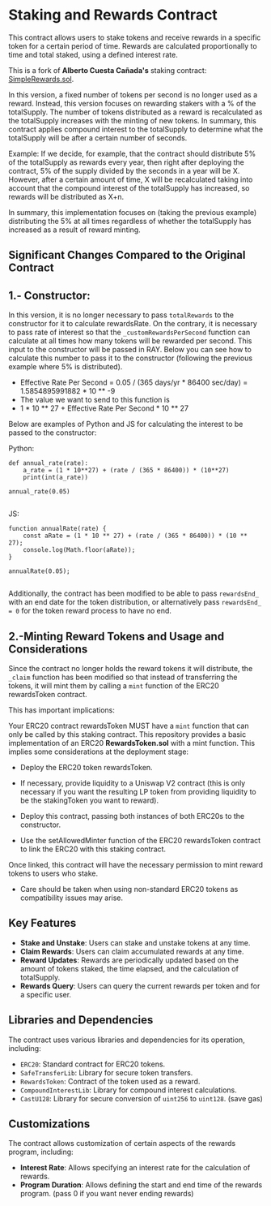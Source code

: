 # Staking and Rewards Contract

This contract allows users to stake tokens and receive rewards in a specific token for a certain period of time. Rewards are calculated proportionally to time and total staked, using a defined interest rate.

This is a fork of __Alberto Cuesta Cañada's__ staking contract: [SimpleRewards.sol](https://github.com/alcueca/staking/blob/main/src/SimpleRewards.sol).

In this version, a fixed number of tokens per second is no longer used as a reward. Instead, this version focuses on rewarding stakers with a % of the totalSupply. The number of tokens distributed as a reward is recalculated as the totalSupply increases with the minting of new tokens. In summary, this contract applies compound interest to the totalSupply to determine what the totalSupply will be after a certain number of seconds.

Example:
If we decide, for example, that the contract should distribute 5% of the totalSupply as rewards every year, then right after deploying the contract, 5% of the supply divided by the seconds in a year will be X. However, after a certain amount of time, X will be recalculated taking into account that the compound interest of the totalSupply has increased, so rewards will be distributed as X+n.

In summary, this implementation focuses on (taking the previous example) distributing the 5% at all times regardless of whether the totalSupply has increased as a result of reward minting.

## Significant Changes Compared to the Original Contract

## 1.- Constructor:

In this version, it is no longer necessary to pass `totalRewards` to the constructor for it to calculate rewardsRate. On the contrary, it is necessary to pass rate of interest so that the `_customRewardsPerSecond` function can calculate at all times how many tokens will be rewarded per second.
This input to the constructor will be passed in RAY. Below you can see how to calculate this number to pass it to the constructor (following the previous example where 5% is distributed).

* Effective Rate Per Second = 0.05 / (365 days/yr * 86400 sec/day) = 1.5854895991882 * 10 ** -9
* The value we want to send to this function is 
* 1 * 10 ** 27 + Effective Rate Per Second * 10 ** 27

Below are examples of Python and JS for calculating the interest to be passed to the constructor:


Python:

```
def annual_rate(rate):
    a_rate = (1 * 10**27) + (rate / (365 * 86400)) * (10**27)
    print(int(a_rate))

annual_rate(0.05)
       
```

JS:

```
function annualRate(rate) {
    const aRate = (1 * 10 ** 27) + (rate / (365 * 86400)) * (10 ** 27);
    console.log(Math.floor(aRate));
}

annualRate(0.05);
       
```


Additionally, the contract has been modified to be able to pass `rewardsEnd_` with an end date for the token distribution, or alternatively pass `rewardsEnd_ = 0` for the token reward process to have no end.



## 2.-Minting Reward Tokens and Usage and Considerations



Since the contract no longer holds the reward tokens it will distribute, the `_claim` function has been modified so that instead of transferring the tokens, it will mint them by calling a `mint` function of the ERC20 rewardsToken contract.

This has important implications:

Your ERC20 contract rewardsToken MUST have a `mint` function that can only be called by this staking contract. This repository provides a basic implementation of an ERC20 __RewardsToken.sol__ with a mint function. This implies some considerations at the deployment stage:

* Deploy the ERC20 token rewardsToken.

* If necessary, provide liquidity to a Uniswap V2 contract (this is only necessary if you want the resulting LP token from providing liquidity to be the stakingToken you want to reward).

* Deploy this contract, passing both instances of both ERC20s to the constructor.

* Use the setAllowedMinter function of the ERC20 rewardsToken contract to link the ERC20 with this staking contract.

Once linked, this contract will have the necessary permission to mint reward tokens to users who stake.

- Care should be taken when using non-standard ERC20 tokens as compatibility issues may arise.


## Key Features

- **Stake and Unstake**: Users can stake and unstake tokens at any time.
- **Claim Rewards**: Users can claim accumulated rewards at any time.
- **Reward Updates**: Rewards are periodically updated based on the amount of tokens staked, the time elapsed, and the calculation of totalSupply.
- **Rewards Query**: Users can query the current rewards per token and for a specific user.

## Libraries and Dependencies

The contract uses various libraries and dependencies for its operation, including:

- `ERC20`: Standard contract for ERC20 tokens.
- `SafeTransferLib`: Library for secure token transfers.
- `RewardsToken`: Contract of the token used as a reward.
- `CompoundInterestLib`: Library for compound interest calculations.
- `CastU128`: Library for secure conversion of `uint256` to `uint128`. (save gas)

## Customizations

The contract allows customization of certain aspects of the rewards program, including:

- **Interest Rate**: Allows specifying an interest rate for the calculation of rewards.
- **Program Duration**: Allows defining the start and end time of the rewards program. (pass 0 if you want never ending rewards)

